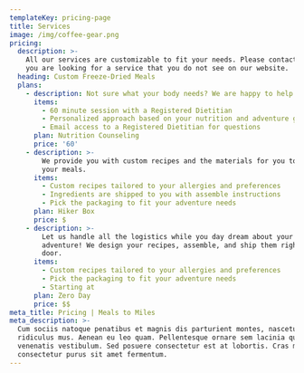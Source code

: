 ```yaml
---
templateKey: pricing-page
title: Services
image: /img/coffee-gear.png
pricing:
  description: >-
    All our services are customizable to fit your needs. Please contact us if
    you are looking for a service that you do not see on our website. 
  heading: Custom Freeze-Dried Meals
  plans:
    - description: Not sure what your body needs? We are happy to help!
      items:
        - 60 minute session with a Registered Dietitian
        - Personalized approach based on your nutrition and adventure goals
        - Email access to a Registered Dietitian for questions
      plan: Nutrition Counseling
      price: '60'
    - description: >-
        We provide you with custom recipes and the materials for you to assemble
        your meals.
      items:
        - Custom recipes tailored to your allergies and preferences
        - Ingredients are shipped to you with assemble instructions
        - Pick the packaging to fit your adventure needs
      plan: Hiker Box
      price: $
    - description: >-
        Let us handle all the logistics while you day dream about your next
        adventure! We design your recipes, assemble, and ship them right to your
        door. 
      items:
        - Custom recipes tailored to your allergies and preferences
        - Pick the packaging to fit your adventure needs
        - Starting at
      plan: Zero Day
      price: $$
meta_title: Pricing | Meals to Miles
meta_description: >-
  Cum sociis natoque penatibus et magnis dis parturient montes, nascetur
  ridiculus mus. Aenean eu leo quam. Pellentesque ornare sem lacinia quam
  venenatis vestibulum. Sed posuere consectetur est at lobortis. Cras mattis
  consectetur purus sit amet fermentum.
---
```


